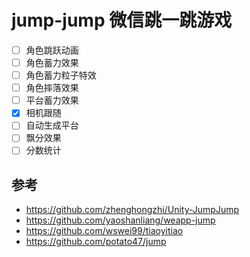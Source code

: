 # jump-jump 微信跳一跳游戏
- [ ] 角色跳跃动画
- [ ] 角色蓄力效果
- [ ] 角色蓄力粒子特效
- [ ] 角色摔落效果
- [ ] 平台蓄力效果
- [x] 相机跟随
- [ ] 自动生成平台
- [ ] 飘分效果
- [ ] 分数统计

## 参考
- https://github.com/zhenghongzhi/Unity-JumpJump
- https://github.com/yaoshanliang/weapp-jump
- https://github.com/wswei99/tiaoyitiao
- https://github.com/potato47/jump